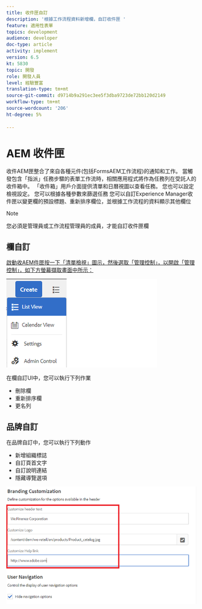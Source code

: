 ```yaml
---
title: 收件匣自訂
description: '根據工作流程資料新增欄，自訂收件匣 '
feature: 適用性表單
topics: development
audience: developer
doc-type: article
activity: implement
version: 6.5
kt: 5830
topic: 開發
role: 開發人員
level: 經驗豐富
translation-type: tm+mt
source-git-commit: d9714b9a291ec3ee5f3dba9723de72bb120d2149
workflow-type: tm+mt
source-wordcount: '206'
ht-degree: 5%

---
```


# AEM 收件匣

收件AEM匣整合了來自各種元件(包括FormsAEM工作流程)的通知和工作。 當觸發包含「指派」任務步驟的表單工作流時，相關應用程式將作為任務列在受託人的收件箱中。
「收件箱」用戶介面提供清單和日曆視圖以查看任務。 您也可以設定檢視設定。 您可以根據各種參數來篩選任務
您可以自訂Experience Manager收件匣以變更欄的預設標題、重新排序欄位，並根據工作流程的資料顯示其他欄位


>[!NOTE]
>
>您必須是管理員或工作流程管理員的成員，才能自訂收件匣欄

## 欄自訂

[啟動收AEM件匣按一下「清單檢視」圖示，然後選取「管理控制」，以開啟「管理控制」，如下方螢幕擷取畫面中所示：](http://localhost:4502/aem/inbox)

![admin-control](assets/open-customization.png)

在欄自訂UI中，您可以執行下列作業

* 刪除欄
* 重新排序欄
* 更名列

## 品牌自訂

在品牌自訂中，您可以執行下列動作

* 新增組織標誌
* 自訂頁首文字
* 自訂說明連結
* 隱藏導覽選項

![收件箱——品牌](assets/branding-customization.PNG)
